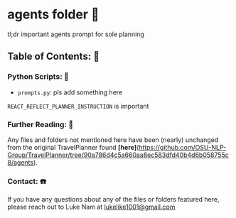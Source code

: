 # **agents** folder 📂

tl;dr important agents prompt for sole planning

## **Table of Contents: 📔**

### **Python Scripts: 🐍**

- `prompts.py`: pls add something here

`REACT_REFLECT_PLANNER_INSTRUCTION` is important


### **Further Reading: 🔎**
Any files and folders not mentioned here have been (nearly) unchanged from the original TravelPlanner found **[here]**(https://github.com/OSU-NLP-Group/TravelPlanner/tree/90a786d4c5a660aa8ec583dfd40b4d6b058755c8/agents).

### **Contact: ☎️**
If you have any questions about any of the files or folders featured here, please reach out to Luke Nam at [lukelike1001@gmail.com](mailto:lukelike1001@gmail.com)
